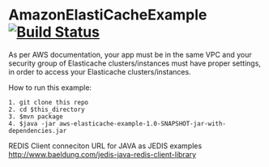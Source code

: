 # AmazonElastiCacheExample [![Build Status](https://travis-ci.org/fishercoder1534/AmazonElastiCacheExample.svg?branch=master)](https://travis-ci.org/fishercoder1534/AmazonElastiCacheExample)

As per AWS documentation, your app must be in the same VPC and your security group of Elasticache clusters/instances must have proper settings, in order to access your Elasticache clusters/instances.

How to run this example:
```
1. git clone this repo
2. cd $this_directory
3. $mvn package
4. $java -jar aws-elasticache-example-1.0-SNAPSHOT-jar-with-dependencies.jar
```

REDIS Client conneciton URL for JAVA as JEDIS examples 
http://www.baeldung.com/jedis-java-redis-client-library
